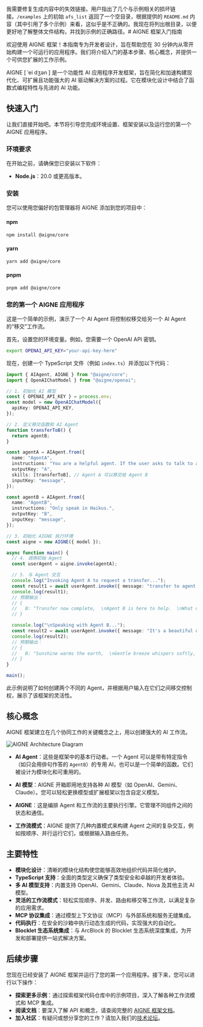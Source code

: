 我需要修复生成内容中的失效链接。用户指出了几个与示例相关的损坏链接。`/examples` 上的初始 `afs_list` 返回了一个空目录，根据提供的 `README.md` 内容（其中引用了多个示例）来看，这似乎是不正确的。我现在将列出根目录，以便更好地了解整体文件结构，并找到示例的正确路径。# AIGNE 框架入门指南

欢迎使用 AIGNE 框架！本指南专为开发者设计，旨在帮助您在 30 分钟内从零开始构建一个可运行的应用程序。我们将介绍入门的基本步骤、核心概念，并提供一个可供您扩展的工作示例。

AIGNE \[ ˈei dʒən ] 是一个功能性 AI 应用程序开发框架，旨在简化和加速构建现代化、可扩展且功能强大的 AI 驱动解决方案的过程。它在模块化设计中结合了函数式编程特性与先进的 AI 功能。

## 快速入门

让我们直接开始吧。本节将引导您完成环境设置、框架安装以及运行您的第一个 AIGNE 应用程序。

### 环境要求

在开始之前，请确保您已安装以下软件：

*   **Node.js**：20.0 或更高版本。

### 安装

您可以使用您偏好的包管理器将 AIGNE 添加到您的项目中：

#### npm

```bash
npm install @aigne/core
```

#### yarn

```bash
yarn add @aigne/core
```

#### pnpm

```bash
pnpm add @aigne/core
```

### 您的第一个 AIGNE 应用程序

这是一个简单的示例，演示了一个 AI Agent 将控制权移交给另一个 AI Agent 的“移交”工作流。

首先，设置您的环境变量。例如，您需要一个 OpenAI API 密钥。

```bash
export OPENAI_API_KEY="your-api-key-here"
```

现在，创建一个 TypeScript 文件（例如 `index.ts`）并添加以下代码：

```ts
import { AIAgent, AIGNE } from "@aigne/core";
import { OpenAIChatModel } from "@aigne/openai";

// 1. 初始化 AI 模型
const { OPENAI_API_KEY } = process.env;
const model = new OpenAIChatModel({
  apiKey: OPENAI_API_KEY,
});

// 2. 定义移交函数和 AI Agent
function transferToB() {
  return agentB;
}

const agentA = AIAgent.from({
  name: "AgentA",
  instructions: "You are a helpful agent. If the user asks to talk to agent B, use the transferToB skill.",
  outputKey: "A",
  skills: [transferToB], // Agent A 可以移交给 Agent B
  inputKey: "message",
});

const agentB = AIAgent.from({
  name: "AgentB",
  instructions: "Only speak in Haikus.",
  outputKey: "B",
  inputKey: "message",
});

// 3. 初始化 AIGNE 执行环境
const aigne = new AIGNE({ model });

async function main() {
  // 4. 调用初始 Agent
  const userAgent = aigne.invoke(agentA);

  // 5. 与 Agent 交互
  console.log("Invoking Agent A to request a transfer...");
  const result1 = await userAgent.invoke({ message: "transfer to agent b" });
  console.log(result1);
  // 预期输出：
  // {
  //   B: "Transfer now complete,  \nAgent B is here to help.  \nWhat do you need, friend?",
  // }

  console.log("\nSpeaking with Agent B...");
  const result2 = await userAgent.invoke({ message: "It's a beautiful day" });
  console.log(result2);
  // 预期输出：
  // {
  //   B: "Sunshine warms the earth,  \nGentle breeze whispers softly,  \nNature sings with joy.  ",
  // }
}

main();
```

此示例说明了如何创建两个不同的 Agent，并根据用户输入在它们之间移交控制权，展示了该框架的灵活性。

## 核心概念

AIGNE 框架建立在几个协同工作的关键概念之上，用以创建强大的 AI 工作流。

<picture>
  <source srcset="https://raw.githubusercontent.com/AIGNE-io/aigne-framework/main/assets/aigne-dark.png" media="(prefers-color-scheme: dark)">
  <source srcset="https://raw.githubusercontent.com/AIGNE-io/aigne-framework/main/assets/aigne.png" media="(prefers-color-scheme: light)">
  <img src="https://raw.githubusercontent.com/AIGNE-io/aigne-framework/main/aigne.png" alt="AIGNE Architecture Diagram" />
</picture>

*   **AI Agent**：这些是框架中的基本行动者。一个 Agent 可以是带有特定指令（如只会用俳句作答的 `AgentB`）的专用 AI，也可以是一个简单的函数。它们被设计为模块化和可重用的。

*   **AI 模型**：AIGNE 开箱即用地支持各种 AI 模型（如 OpenAI、Gemini、Claude）。您可以轻松更换模型或扩展框架以包含自定义模型。

*   **AIGNE**：这是编排 Agent 和工作流的主要执行引擎。它管理不同组件之间的状态和通信。

*   **工作流模式**：AIGNE 提供了几种内置模式来构建 Agent 之间的复杂交互，例如按顺序、并行运行它们，或根据输入路由任务。

## 主要特性

*   **模块化设计**：清晰的模块化结构使您能够高效地组织代码并简化维护。
*   **TypeScript 支持**：全面的类型定义确保了类型安全和卓越的开发者体验。
*   **多 AI 模型支持**：内置支持 OpenAI、Gemini、Claude、Nova 及其他主流 AI 模型。
*   **灵活的工作流模式**：轻松实现顺序、并发、路由和移交等工作流，以满足复杂的应用需求。
*   **MCP 协议集成**：通过模型上下文协议（MCP）与外部系统和服务无缝集成。
*   **代码执行**：在安全的沙箱中执行动态生成的代码，实现强大的自动化。
*   **Blocklet 生态系统集成**：与 ArcBlock 的 Blocklet 生态系统深度集成，为开发和部署提供一站式解决方案。

## 后续步骤

您现在已经安装了 AIGNE 框架并运行了您的第一个应用程序。接下来，您可以进行以下操作：

*   **探索更多示例**：通过探索框架代码仓库中的示例项目，深入了解各种工作流模式和 MCP 集成。
*   **阅读文档**：要深入了解 API 和概念，请查阅完整的 [AIGNE 框架文档](https://www.arcblock.io/docs/aigne-framework)。
*   **加入社区**：有疑问或想分享您的工作？请加入我们的[技术论坛](https://community.arcblock.io/discussions/boards/aigne)。